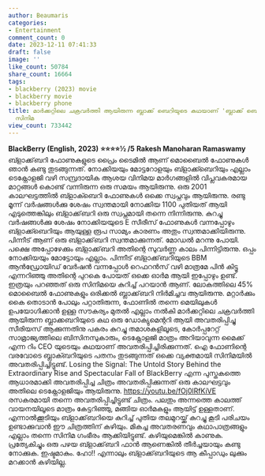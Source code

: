 ```yaml
---
author: Beaumaris
categories:
- Entertainment
comment_count: 0
date: 2023-12-11 07:41:33
draft: false
image: ''
like_count: 50784
share_count: 16664
tags:
- blackberry (2023) movie
- blackberry movie
- blackberry phone
title: മാർക്കറ്റിലെ ചക്രവർത്തി ആയിരുന്ന ബ്ലാക്ക് ബെറിയുടെ കഥയാണ് 'ബ്ലാക്ക് ബെറി' എന്ന
  സിനിമ
view_count: 733442
---
```


**BlackBerry (English, 2023)** **⭐⭐⭐⭐½ /5** **Rakesh Manoharan Ramaswamy** ബ്ളാക്ക്‌ബറി ഫോണുകളുടെ പ്രൈം ടൈമിൽ ആണ് മൊബൈൽ ഫോണുകൾ ഞാൻ കണ്ടു തുടങ്ങുന്നത്. നോക്കിയയും മോട്ടറോളയും ബ്ളാക്ക്ബെറിയും എല്ലാം ടെക്നോളജി വഴി സമ്പ്രദായിക ആശയ വിനിമയ മാർഗങ്ങളിൽ വിപ്ലവകരമായ മാറ്റങ്ങൾ കൊണ്ട് വന്നിരുന്ന ഒരു സമയം ആയിരുന്നു. ഒരു 2001 കാലഘട്ടത്തിൽ ബ്ളാക്ബെറി ഫോണുകൾ ഒക്കെ സ്വപ്നവും ആയിരുന്നു. രണ്ടു മൂന്ന് വർഷങ്ങൾക്കു ശേഷം സ്വന്തമായി നോക്കിയ 1100 പുതിയത് ആയി എടുത്തെങ്കിലും ബ്ളാക്ക്‌ബറി ഒരു സ്വപ്നമായി തന്നെ നിന്നിരുന്നു. കുറച്ചു വർഷങ്ങൾക്കു ശേഷം നോക്കിയയുടെ E സീരീസ് ഫോണുകൾ വന്നപ്പോഴും ബ്ളാക്ക്ബെറിയും ആയുള്ള രൂപ സാമ്യം കാരണം അതും സ്വന്തമാക്കിയിരുന്നു. പിന്നീട് ആണ് ഒരു ബ്ളാക്ക്‌ബറി സ്വന്തമാക്കുന്നത്. മോഡൽ മറന്നു പോയി. പക്ഷെ അപ്പോഴേക്കും ബ്ളാക്ക്‌ബറി അതിന്റെ സുവർണ്ണ കാലം പിന്നിട്ടിരുന്നു. ഒപ്പം നോക്കിയയും മോട്ടോയും എല്ലാം. പിന്നീട് ബ്ളാക്ക്‌ബറിയുടെ BBM ആൻഡ്രോയിഡ് വേർഷൻ വന്നപ്പോൾ റെഫറൻസ് വഴി മാത്രമേ പിൻ കിട്ടൂ എന്നറിഞ്ഞു അതിന്റെ പുറകെ പോയത് ഒക്കെ ഓർമ ആയി ഇപ്പോഴും ഉണ്ട്. ഇത്രയും പറഞ്ഞത് ഒരു സിനിമയെ കുറിച്ച് പറയാൻ ആണ്. ലോകത്തിലെ 45% മൊബൈൽ ഫോണുകളും ഒരിക്കൽ ബ്ലാക്ക്‌ബറി നിർമിച്ചവ ആയിരുന്നു. മറ്റാർക്കും കൈ തൊടാൻ പോലും പറ്റാതിരുന്ന, ഫോണിൽ തന്നെ മെയിലുകൾ ഉപയോഗിക്കാൻ ഉള്ള സൗകര്യം മുതൽ എല്ലാം നൽകി മാർക്കറ്റിലെ ചക്രവർത്തി ആയിരുന്ന ബ്ലാക്കബറിയുടെ കഥ ഒരു ഡോക്യുമെന്ററി ആയി അവതരിപ്പിച്ചു സീരിയസ് ആക്കുന്നതിനു പകരം കുറച്ചു തമാശകളിലൂടെ, കോർപ്പറേറ്റ് സാമ്രാജ്യത്തിലെ ബിസിനസുകാരും, ടെക്നോളജി മാത്രം അറിയാവുന്ന മൈക്ക് എന്ന റിം CEO യുടെയും കഥയാണ് അവതരിപ്പിച്ചിരിക്കുന്നത്. ഐ ഫോണിന്റെ വരവോടെ ബ്ലാക്ബറിയുടെ പതനം തുടങ്ങുന്നത് ഒക്കെ വ്യക്തമായി സിനിമയിൽ അവതരിപ്പിച്ചിട്ടുണ്ട്. Losing the Signal: The Untold Story Behind the Extraordinary Rise and Spectacular Fall of BlackBerry എന്ന പുസ്തകത്തെ ആധാരമാക്കി അവതരിപ്പിച്ച ചിത്രം അവതരിപ്പിക്കുന്നത് ഒരു കാലഘട്ടവും അതിലെ ടെക്നോളജിയും ആയിരുന്നു. https://youtu.be/fOj0lRfKiVE രസകരമായി തന്നെ അവതരിപ്പിച്ചിട്ടുണ്ട് ചിത്രം. പലതും അന്നത്തെ കാലത്ത് വായനയിലൂടെ മാത്രം കേട്ടറിഞ്ഞു, മങ്ങിയ ഓർമകളും ആയിട്ട് ഉള്ളതാണ്. എന്നാൽക്കൂടിയും ബ്ളാക്ക്‌ബറിയെ കുറിച്ച് പുതിയ തലമുറയ്ക്ക് കുറച്ചു കൂടി പരിചയം ഉണ്ടാക്കുവാൻ ഈ ചിത്രത്തിന് കഴിയും. മികച്ച അവതരണവും കഥാപാത്രങ്ങളും എല്ലാം തന്നെ സിനിമ ഗംഭീരം ആക്കിയിട്ടുണ്ട്. കഴിയുമെങ്കിൽ കാണുക. പ്രത്യേകിച്ചും ഒരു പഴയ ബ്ളാക്ക്‌ബറി ഫാൻ ആണെങ്കിൽ തീർച്ചയായും കണ്ടു നോക്കുക. ഇഷ്ടമാകും. ഹോ!! എന്നാലും ബ്ളാക്ക്‌ബറിയുടെ ആ കീപ്പാഡും ലുക്കും മറക്കാൻ കഴിയില്ല.
